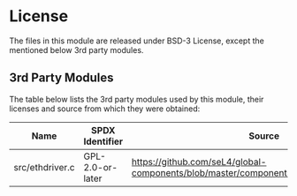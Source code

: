 # License

The files in this module are released under BSD-3 License, except the mentioned
below 3rd party modules.

## 3rd Party Modules

The table below lists the 3rd party modules used by this module, their licenses
and source from which they were obtained:

| Name              | SPDX Identifier  | Source                                                                                          |
|-------------------|------------------|-------------------------------------------------------------------------------------------------|
| src/ethdriver.c   | GPL-2.0-or-later | <https://github.com/seL4/global-components/blob/master/components/Ethdriver/src/ethdriver.c>    |
